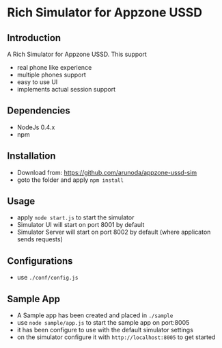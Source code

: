 Rich Simulator for Appzone USSD
===============================

Introduction
------------

A Rich Simulator for Appzone USSD. This support
* real phone like experience
*  multiple phones support
*  easy to use UI
*  implements actual session support
	
Dependencies
------------
*  NodeJs 0.4.x
*  npm

Installation
------------
*  Download from: https://github.com/arunoda/appzone-ussd-sim
*  goto the folder and apply `npm install`

Usage
------
*  apply `node start.js` to start the simulator
*  Simulator UI will start on port 8001 by default
*  Simulator Server will start on port 8002 by default (where applicaton sends requests)

Configurations
--------------
*  use `./conf/config.js`
	
Sample App
----------
*  A Sample app has been created and placed in `./sample`
*  use `node sample/app.js` to start the sample app on port:8005
*  it has been configure to use with the default simulator settings
*  on the simulator configure it with `http://localhost:8005` to get started
	